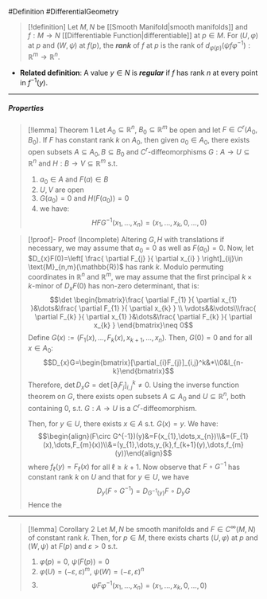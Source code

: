 #Definition #DifferentialGeometry 

> [!definition]
> Let $M,N$ be [[Smooth Manifold|smooth manifolds]] and $f:M\to N$ [[Differentiable Function|differentiable]] at $p\in M$. For $(U,\varphi)$ at $p$ and $(W,\psi)$ at $f(p)$, the ***rank*** of $f$ at $p$ is the rank of $d_{\varphi(p)}(\psi  f\varphi ^{-1}):\mathbb{R}^m\to \mathbb{R}^n$.
- **Related definition**: A value $y\in N$ is ***regular*** if $f$ has rank $n$ at every point in $f^{-1}(y)$.
---
##### Properties
> [!lemma] Theorem 1 
> Let $A_{0}\subseteq \mathbb{R}^n$, $B_{0}\subseteq \mathbb{R}^m$ be open and let $F\in C^r(A_{0},B_{0})$. If $F$ has constant rank $k$ on $A_{0}$, then given $a_{0}\in A_{0}$, there exists open subsets $A\subseteq A_{0},B\subseteq B_{0}$ and $C^r$-diffeomorphisms $G:A\to U\subseteq \mathbb{R}^n$ and $H:B\to V\subseteq \mathbb{R}^m$ s.t. 
> 1. $a_{0}\in A$ and $F(a)\in B$
> 2. $U,V$ are open
> 3. $G(a_{0})=0$ and $H(F(a_{0}))=0$
> 4. we have: $$HFG^{-1}(x_{1},\dots,x_{n})=(x_{1},\dots,x_{k},0, \dots,0)$$

> [!proof]- Proof (Incomplete)
> Altering $G,H$ with translations if necessary, we may assume that $a_{0}=0$ as well as $F(a_{0})=0$. Now, let $D_{x}F(0)=\left[ \frac{ \partial F_{j} }{ \partial x_{i} } \right]_{ij}\in \text{M}_{n,m}(\mathbb{R})$ has rank $k$. Modulo permuting coordinates in $\mathbb{R}^n$ and $\mathbb{R}^m$, we may assume that the first principal $k\times k$-minor of $D_{x}F(0)$ has non-zero determinant, that is: $$\det \begin{bmatrix}\frac{ \partial F_{1} }{ \partial x_{1} }&\dots&\frac{ \partial F_{1} }{ \partial x_{k} } \\ \vdots&&\vdots\\\frac{ \partial F_{k} }{ \partial x_{1} }&\dots&\frac{ \partial F_{k} }{ \partial x_{k} } \end{bmatrix}\neq 0$$
> Define $G(x):=(F_{1}(x),\dots,F_{k}(x),x_{k+1},\dots,x_{n})$. Then, $G(0)=0$ and for all $x\in A_{0}$: $$D_{x}G=\begin{bmatrix}[\partial_{i}F_{j}]_{i,j}^k&*\\0&I_{n-k}\end{bmatrix}$$Therefore, $\det D_{x}G=\det [\partial_{i}F_{j}]_{i,j}^k\neq 0$. Using the inverse function theorem on $G$, there exists open subsets $A\subseteq A_{0}$ and $U\subseteq \mathbb{R}^n$, both containing $0$, s.t. $G:A\to U$ is a $C^r$-diffeomorphism. 
> 
> Then, for $y\in U$, there exists $x\in A$ s.t. $G(x)=y$. We have: $$\begin{align}(F\circ G^{-1})(y)&=F(x_{1},\dots,x_{n})\\&=(F_{1}(x),\dots,F_{m}(x))\\&=(y_{1},\dots,y_{k},f_{k+1}(y),\dots,f_{m}(y))\end{align}$$where $f_{\ell}(y)=F_{\ell}(x)$ for all $\ell\geq k+1$. Now observe that $F\circ G^{-1}$ has constant rank $k$ on $U$ and that for $y\in U$, we have $$D_{y}(F\circ G^{-1})=D_{G^{-1}(y)}F\circ D_{y}G$$ Hence the
---
> [!lemma] Corollary 2
> Let $M,N$ be smooth manifolds and $F\in C^\infty(M,N)$ of constant rank $k$. Then, for $p\in M$, there exists charts $(U,\varphi)$ at $p$ and $(W,\psi)$ at $F(p)$ and $\varepsilon>0$ s.t. 
> 1. $\varphi(p)=0$, $\psi(F(p))=0$
> 2. $\varphi(U)=(-\varepsilon,\varepsilon)^m$, $\psi(W)=(-\varepsilon,\varepsilon)^n$
> 3. $$\psi F\varphi ^{-1}(x_{1},\dots,x_{n})=(x_{1},\dots,x_{k},0,\dots,0)$$